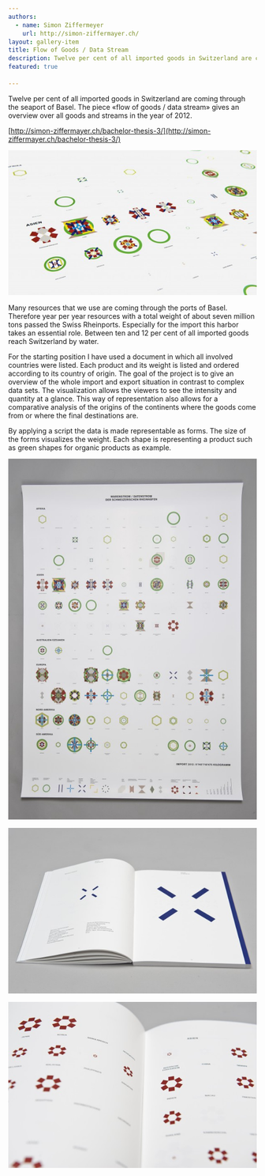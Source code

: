 ```yaml
---
authors:
  - name: Simon Ziffermeyer
    url: http://simon-ziffermayer.ch/
layout: gallery-item
title: Flow of Goods / Data Stream
description: Twelve per cent of all imported goods in Switzerland are coming through the seaport of Basel. The piece «flow of goods / data stream» gives an overview over all goods and streams in the year of 2012.
featured: true

---
```


Twelve per cent of all imported goods in Switzerland are coming through the seaport of Basel. The piece «flow of goods / data stream» gives an overview over all goods and streams in the year of 2012.

[http://simon-ziffermayer.ch/bachelor-thesis-3/](http://simon-ziffermayer.ch/bachelor-thesis-3/)

![](./images/ZEM8253_b1-e1395762362440.jpg)

Many resources that we use are coming through the ports of Basel. Therefore year per year resources with a total weight of about seven million tons passed the Swiss Rheinports. Especially for the import this harbor takes an essential role. Between ten and 12 per cent of all imported goods reach Switzerland by water.

For the starting position I have used a document in which all involved countries were listed. Each product and its weight is listed and ordered according to its country of origin. The goal of the project is to give an overview of the whole import and export situation in contrast to complex data sets. The visualization allows the viewers to see the intensity and quantity at a glance. This way of representation also allows for a comparative analysis of the origins of the continents where the goods come from or where the final destinations are.

By applying a script the data is made representable as forms. The size of the forms visualizes the weight. Each shape is representing a product such as green shapes for organic products as example.

![](./images/ZEM8212_b1-552x800.jpg)

![](./images/ZEM8287_b1-600x399.jpg)

![](./images/ZEM8301_b1-600x399.jpg)